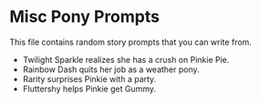 # Misc Pony Prompts

This file contains random story prompts that you can write from.

- Twilight Sparkle realizes she has a crush on Pinkie Pie.
- Rainbow Dash quits her job as a weather pony.
- Rarity surprises Pinkie with a party.
- Fluttershy helps Pinkie get Gummy.